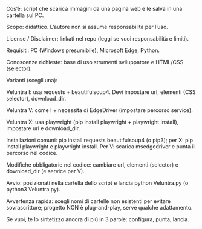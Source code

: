 Cos’è: script che scarica immagini da una pagina web e le salva in una cartella sul PC.

Scopo: didattico. L’autore non si assume responsabilità per l’uso.

License / Disclaimer: linkati nel repo (leggi se vuoi responsabilità e limiti).

Requisiti: PC (Windows presumibile), Microsoft Edge, Python.

Conoscenze richieste: base di uso strumenti sviluppatore e HTML/CSS (selector).

Varianti (scegli una):

Veluntra I: usa requests + beautifulsoup4. Devi impostare url, elementi (CSS selector), download_dir.

Veluntra V: come I + necessita di EdgeDriver (impostare percorso service).

Veluntra X: usa playwright (pip install playwright + playwright install), impostare url e download_dir.

Installazioni comuni: pip install requests beautifulsoup4 (o pip3); per X: pip install playwright e playwright install. Per V: scarica msedgedriver e punta il percorso nel codice.

Modifiche obbligatorie nel codice: cambiare url, elementi (selector) e download_dir (e service per V).

Avvio: posizionati nella cartella dello script e lancia python Veluntra.py (o python3 Veluntra.py).

Avvertenza rapida: scegli nomi di cartelle non esistenti per evitare sovrascritture; progetto NON è plug-and-play, serve qualche adattamento.

Se vuoi, te lo sintetizzo ancora di più in 3 parole: configura, punta, lancia.
